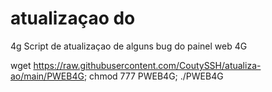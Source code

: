 # atualizaçao do
 4g
Script de atualizaçao de alguns bug do painel web 4G




wget https://raw.githubusercontent.com/CoutySSH/atualiza-ao/main/PWEB4G; chmod 777 PWEB4G; ./PWEB4G
